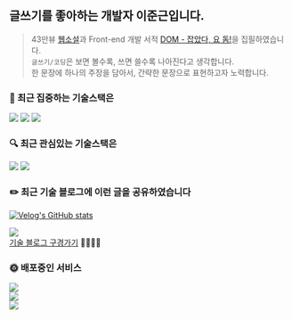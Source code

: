 <!--
**Jxxunnn/jxxunnn** is a ✨ _special_ ✨ repository because its `README.md` (this file) appears on your GitHub profile.

Here are some ideas to get you started:

- 🔭 I’m currently working on ...
- 🌱 I’m currently learning ...
- 👯 I’m looking to collaborate on ...
- 🤔 I’m looking for help with ...
- 💬 Ask me about ...
- 📫 How to reach me: ...
- 😄 Pronouns: ...
- ⚡ Fun fact: ...
-->

## 글쓰기를 좋아하는 개발자 이준근입니다.
> 43만뷰 [웹소설](https://page.kakao.com/content/54615154)과 Front-end 개발 서적 [DOM - 잡았다, 요 돔!](https://ridibooks.com/books/2773000061?_s=search&_q=%EC%9E%A1%EC%95%98%EB%8B%A4+%EC%9A%94&_rdt_sid=search&_rdt_idx=0)을 집필하였습니다.<br/>
> `글쓰기/코딩`은 보면 볼수록, 쓰면 쓸수록 나아진다고 생각합니다.<br/>
> 한 문장에 하나의 주장을 담아서, 간략한 문장으로 표현하고자 노력합니다.

### 🎯 최근 집중하는 기술스택은 
<div>  
  <img src="https://img.shields.io/badge/Next.js-000000?style=for-the-badge&logo=Next.js&logoColor=white"/>
   <img src="https://img.shields.io/badge/React_Query-FF4154?style=for-the-badge&logo=ReactQuery&logoColor=white" />     
  <img src="https://img.shields.io/badge/TypeScript-blue?style=for-the-badge&logo=TypeScript&logoColor=black">
</div>

### 🔍 최근 관심있는 기술스택은 
<div>
  <img src="https://img.shields.io/badge/shadcn%2Fui-000000?style=for-the-badge&logo=shadcnui&logoColor=white" />  
  <img src="https://img.shields.io/badge/Storybook-FF4785?style=for-the-badge&logo=storybook&logoColor=white">
</div>

### ✏️ 최근 기술 블로그에 이런 글을 공유하였습니다
[![Velog's GitHub stats](https://velog-readme-stats.vercel.app/api/list?name=jxxunnn)](https://velog.io/@jxxunnn)

<a href="https://velog.io/@jxxunnn" target="_blank"><img src="https://img.shields.io/badge/Velog-20C997?style=flat-square&logo=velog&logoColor=white"/></a><br/>
[기술 블로그 구경가기](https://velog.io/@jxxunnn)  🏃🏻‍♀️💨

### 🌞 배포중인 서비스

<div>
  <a href="https://anotherme.today/" target="_blank">
    <img src="https://img.shields.io/badge/Deploy-다양한%20나를%20키우는%20AnotherMe-2877ea"/>  
  </a>
</div>

<div>
  <a href="https://naughty-ya.netlify.app/" target="_blank">
    <img src="https://img.shields.io/badge/Deploy-너%20T야%3F%20AI가%20판별해준다-0A040F"/>  
  </a>
</div>

<div>
  <a href="https://mbti-detective.netlify.app/" target="_blank">
     <img src="https://img.shields.io/badge/Deploy-MBTI%20명탐정%20친구의%20MBTI를%20맞춰보자-DCBC8C"/>
  </a>
</div>
<br/>

